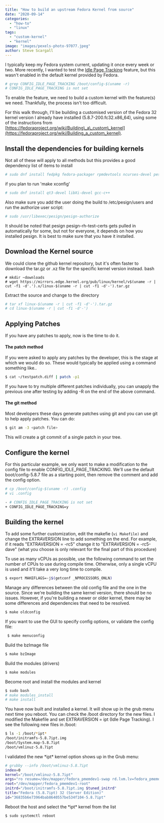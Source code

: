 ```yaml
---
title: "How to build an upstream Fedora Kernel from source"
date: "2020-09-14"
categories: 
  - "how-to"
  - "linux"
tags: 
  - "custom-kernel"
  - "kernel"
image: "images/pexels-photo-97077.jpeg"
author: Steve Scargall
---
```


I typically keep my Fedora system current, updating it once every week or two. More recently, I wanted to test the [Idle Page Tracking](https://www.kernel.org/doc/html/latest/admin-guide/mm/idle_page_tracking.html#) feature, but this wasn't enabled in the default kernel provided by Fedora.

```bash
# grep CONFIG_IDLE_PAGE_TRACKING /boot/config-$(uname -r)
# CONFIG_IDLE_PAGE_TRACKING is not set
```

To enable the feature, we need to build a custom kernel with the feature(s) we need. Thankfully, the process isn't too difficult.

For this walk through, I'll be building a customised version of the Fedora 32 kernel version I already have installed (5.8.7-200.fc32.x86\_64), using some of the instructions from [https://fedoraproject.org/wiki/Building\_a\_custom\_kernel](https://fedoraproject.org/wiki/Building_a_custom_kernel).

## Install the dependencies for building kernels

Not all of these will apply to all methods but this provides a good dependency list of items to install

```bash
# sudo dnf install fedpkg fedora-packager rpmdevtools ncurses-devel pesign grubby openssl-devel dwarves
```

if you plan to run 'make xconfig'

```bash
# sudo dnf install qt3-devel libXi-devel gcc-c++
```

Also make sure you add the user doing the build to /etc/pesign/users and run the authorize user script:

```bash
# sudo /usr/libexec/pesign/pesign-authorize
```

It should be noted that pesign pesign-rh-test-certs gets pulled in automatically for some, but not for everyone, it depends on how you installed pesign. It is best to make sure that you have it installed.

## Download the Kernel source

We could clone the github kernel repository, but it's often faster to download the tar.gz or .xz file for the specific kernel version instead.
bash
```
# mkdir ~downloads
# wget https://mirrors.edge.kernel.org/pub/linux/kernel/v$(uname -r | cut -f1 -d'.').x/linux-$(uname -r | cut -f1 -d'-').tar.gz
```

Extract the source and change to the directory

```bash
# tar xf linux-$(uname -r | cut -f1 -d'-').tar.gz
# cd linux-$(uname -r | cut -f1 -d'-')
```

## Applying Patches

If you have any patches to apply, now is the time to do it.

#### The patch method

If you were asked to apply any patches by the developer, this is the stage at which we would do so. These would typically be applied using a command something like..

```bash
$ cat ~/testpatch.diff | patch -p1
```

If you have to try multiple different patches individually, you can unapply the previous one after testing by adding -R on the end of the above command.

#### The git method

Most developers these days generate patches using git and you can use git to help apply patches. You can do:

```bash
$ git am -3 <patch file>
```

This will create a git commit of a single patch in your tree.

## Configure the kernel

For this particular example, we only want to make a modification to the config file to enable CONFIG\_IDLE\_PAGE\_TRACKING. We'll use the default boot/config-5.8.7 file as a starting point, then remove the comment and add the config option.

```bash
# cp /boot/config-$(uname -r) .config
# vi .config

- # CONFIG_IDLE_PAGE_TRACKING is not set
+ CONFIG_IDLE_PAGE_TRACKING=y
```

## Building the kernel

To add some further customization, edit the makefie (`vi Makefile)` and change the EXTRAVERSION line to add something on the end. For example, if it reads "EXTRAVERSION = -rc5" change it to "EXTRAVERSION = -rc5-dave" (what you choose is only relevant for the final part of this procedure)

To use as many vCPUs as possible, use the following command to set the number of CPUs to use during compile time. Otherwise, only a single vCPU is used and it'll take a very long time to compile.

```bash
$ export MAKEFLAGS=-j$(getconf _NPROCESSORS_ONLN)
```

Manage any differences between the old config file and the one in the source. Since we're building the same kernel version, there should be no issues. However, if you're building a newer or older kernel, there may be some differences and dependencies that need to be resolved.

```bash
$ make oldconfig
```

If you want to use the GUI to specify config options, or validate the config file:

```bash
 $ make menuconfig 
```

Build the bzImage file

```bash
$ make bzImage
```

Build the modules (drivers)

```bash
$ make modules
```

Become root and install the modules and kernel

```bash
$ sudo bash
# make modules_install
# make install
```

You have now built and installed a kernel. It will show up in the grub menu next time you reboot. You can check the /boot directory for the new files. I modified the Makefile and set EXTRAVERSION = ipt (Idle Page Tracking). I see the following new files in /boot:

```bash
$ ls -1 /boot/*ipt*
/boot/initramfs-5.8.7ipt.img
/boot/System.map-5.8.7ipt
/boot/vmlinuz-5.8.7ipt
```

I validated the new \*ipt\* kernel option shows up in the Grub menu:

```bash
# grubby --info /boot/vmlinuz-5.8.7ipt
index=0
kernel="/boot/vmlinuz-5.8.7ipt"
args="ro resume=/dev/mapper/fedora_pmemdev1-swap rd.lvm.lv=fedora_pmemdev1/root rd.lvm.lv=fedora_pmemdev1/swap systemd.unified_cgroup_hierarchy=0 $tuned_params"
root="/dev/mapper/fedora_pmemdev1-root"
initrd="/boot/initramfs-5.8.7ipt.img $tuned_initrd"
title="Fedora (5.8.7ipt) 32 (Server Edition)"
id="36835b6e73964bab8640557be534f104-5.8.7ipt"
```

Reboot the host and select the \*ipt\* kernel from the list

```bash
$ sudo systemctl reboot 
```
